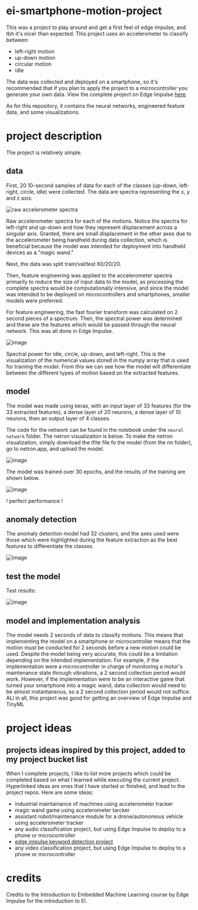 # ei-smartphone-motion-project

This was a project to play around and get a first feel of edge impulse, and tbh it's nicer than expected.
This project uses an accelerometer to classify between:
* left-right motion
* up-down motion
* circular motion
* idle

The data was collected and deployed on a smartphone, so it's recommended that if you plan to apply the project to a microcontroller you generate your own data. View the complete project on Edge Impulse [here](https://studio.edgeimpulse.com/public/124439/latest).

As for this repository, it contains the neural networks, engineered feature data, and some visualizations.

# project description

The project is relatively simple.

## data
First, 20 10-second samples of data for each of the classes (up-down, left-right, circle, idle) were collected. The data are spectra representing the x, y and z axis:

![raw accelerometer spectra](https://user-images.githubusercontent.com/103385201/181065301-9dea1ee1-5a80-4c43-9462-2a7d9f4ed670.png)

Raw accelerometer spectra for each of the motions. Notice the spectra for left-right and up-down and how they represent displacement across a singular axis. Granted, there are small displacement in the other axes due to the accelerometer being handheld during data collection, which is beneficial because the model was intended for deployment into handheld devices as a "magic wand." 

Next, the data was split train/val/test 60/20/20.

Then, feature engineering was applied to the accelerometer spectra primarily to reduce the size of input data to the model, as processing the complete spectra would be computationally intensive, and since the model was intended to be deployed on microcontrollers and smartphones, smaller models were preferred.

For feature engineering, the fast fourier transform was calculated on 2 second pieces of a spectrum. Then, the spectral power was determined and these are the features which would be passed through the neural network. This was all done in Edge Impulse.

![image](https://user-images.githubusercontent.com/103385201/181064124-4bc15c35-9fe2-4bc9-bc64-1623d8175163.png)

Spectral power for idle, circle, up-down, and left-right. This is the visualization of the numerical values stored in the numpy array that is used for training the model. From this we can see how the model will differentiate between the different types of motion based on the extracted features.

## model

The model was made using keras, with an input layer of 33 features (for the 33 extracted features), a dense layer of 20 neurons, a dense layer of 10 neurons, then an output layer of 4 classes.

The code for the network can be found in the notebook under the `neural network` folder. The netron visualizaiton is below. To make the netron visualization, simply download the tfite file fo the model (from the nn folder), go to netron.app, and upload the model.

![image](https://user-images.githubusercontent.com/103385201/181069818-d1843e08-5ab1-485d-a397-410b17a0ec41.png)

The model was trained over 30 epochs, and the results of the training are shown below.

![image](https://user-images.githubusercontent.com/103385201/181070247-69701b86-83de-40f7-8c50-4e5317960cc5.png)

! perfect performance !

## anomaly detection
The anomaly detection model had 32 clusters, and the axes used were those which were highlighted during the feature extraction as the best features to differentiate the classes.

![image](https://user-images.githubusercontent.com/103385201/181071217-3957f789-2397-441f-a0df-4d6abaf73a2c.png)

## test the model
Test results:

![image](https://user-images.githubusercontent.com/103385201/181071910-82d5fa9c-f974-4507-bfab-2418700e6487.png)

## model and implementation analysis
The model needs 2 seconds of data to classify motions. This means that implementing the model on a smartphone or microcontroller means that the motion must be conducted for 2 seconds before a new motion could be used. Despite the model being very accurate, this could be a limitation depending on the intended implementation. For example, if the implementation were a microcontroller in charge of monitoring a motor's maintenance state through vibrations, a 2 second collection period would work. However, if the implementation were to be an interactive game that turned your smartphone into a magic wand, data collection would need to be almost instantaneous, so a 2 second collection period would not suffice. ALl in all, this project was good for getting an overview of Edge Impulse and TinyML

# project ideas
## projects ideas inspired by this project, added to my project bucket list
When I complete projects, I like to list more projects which could be completed based on what I learned while executing the current project. Hyperlinked ideas are ones that I have started or finished, and lead to the project repos.
Here are some ideas:
* industrial maintainance of machines using accelerometer tracker
* magic wand game using accelerometer tarcker
* assistant robot/maintenance module for a drone/autonomous vehicle using accelerometer tracker
* any audio classification project, but using Edge Impulse to deploy to a phone or microcontroller
* [edge impulse keyword detection project](https://github.com/numinousmuses/ei-keyword-spotting-project)
* any video classification project, but using Edge Impulse to deploy to a phone or microcontroller



# credits

Credits to the Introduction to Embedded Machine Learning course by Edge Impulse for the introduction to EI.
